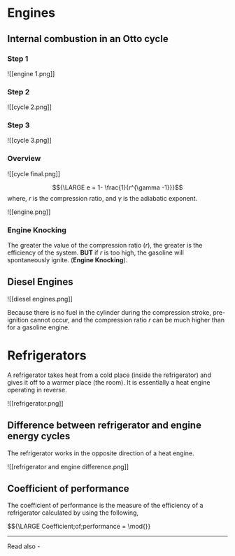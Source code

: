 # Engines

## Internal combustion in an Otto cycle

### Step 1
![[engine 1.png]]

### Step 2
![[cycle 2.png]]

### Step 3
![[cycle 3.png]]

### Overview
![[cycle final.png]]

$${\LARGE e = 1- \frac{1}{r^{\gamma -1}}}$$
where, *r* is the compression ratio, and
${\gamma}$ is the adiabatic exponent.

![[engine.png]]

### Engine Knocking

The greater the value of the compression ratio (*r*), the greater is the efficiency of the system. **BUT** if *r* is too high, the gasoline will spontaneously ignite. (**Engine Knocking**).

## Diesel Engines

![[diesel engines.png]]

Because there is no fuel in the cylinder during the compression stroke, pre-ignition cannot occur, and the compression ratio *r* can be much higher than for a gasoline engine.

# Refrigerators

A refrigerator takes heat from a cold place (inside the refrigerator) and gives it off to a warmer place (the room). It is essentially a heat engine operating in reverse.

![[refrigerator.png]]

## Difference between refrigerator and engine energy cycles

The refrigerator works in the opposite direction of a heat engine.

![[refrigerator and engine difference.png]]

## Coefficient of performance

The coefficient of performance is the measure of the efficiency of a refrigerator calculated by using the following,

$${\LARGE Coefficient\;of\;performance = \mod{}}


---
Read also - 